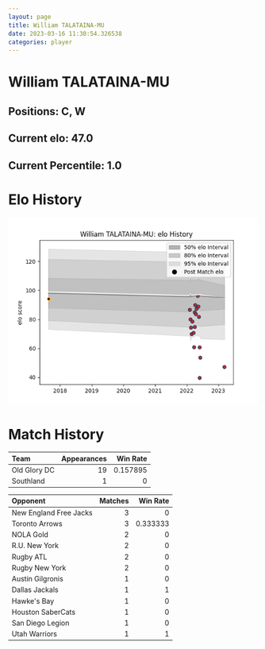 ```yaml
---  
layout: page  
title: William TALATAINA-MU  
date: 2023-03-16 11:30:54.326538  
categories: player  
---
```

# William TALATAINA-MU

## Positions: C, W

## Current elo: 47.0

## Current Percentile: 1.0

# Elo History


![elo history](history_WilliamTALATAINA-MU.png)
# Match History


| Team         |   Appearances |   Win Rate |
|:-------------|--------------:|-----------:|
| Old Glory DC |            19 |   0.157895 |
| Southland    |             1 |   0        |

| Opponent               |   Matches |   Win Rate |
|:-----------------------|----------:|-----------:|
| New England Free Jacks |         3 |   0        |
| Toronto Arrows         |         3 |   0.333333 |
| NOLA Gold              |         2 |   0        |
| R.U. New York          |         2 |   0        |
| Rugby ATL              |         2 |   0        |
| Rugby New York         |         2 |   0        |
| Austin Gilgronis       |         1 |   0        |
| Dallas Jackals         |         1 |   1        |
| Hawke's Bay            |         1 |   0        |
| Houston SaberCats      |         1 |   0        |
| San Diego Legion       |         1 |   0        |
| Utah Warriors          |         1 |   1        |